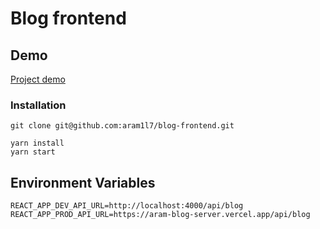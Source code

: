 # Blog frontend

## Demo

[Project demo](https://arams-blog.vercel.app/)

### Installation

```
git clone git@github.com:aram1l7/blog-frontend.git

yarn install
yarn start

```

## Environment Variables

`REACT_APP_DEV_API_URL=http://localhost:4000/api/blog`
`REACT_APP_PROD_API_URL=https://aram-blog-server.vercel.app/api/blog`
